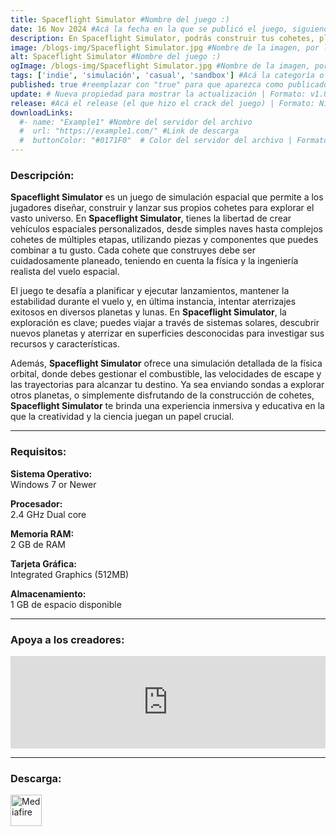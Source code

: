 ```yaml
---
title: Spaceflight Simulator #Nombre del juego :)
date: 16 Nov 2024 #Acá la fecha en la que se publicó el juego, siguiendo este formato: Dia "30", Mes "Oct", Año "2024" = como debe quedar: 30 Oct 2024
description: En Spaceflight Simulator, podrás construir tus cohetes, planificar lanzamientos y vuelos, intentar aterrizajes, desplegar cargas útiles y explorar nuevos mundos. #Acá una mini descripción del juego
image: /blogs-img/Spaceflight Simulator.jpg #Nombre de la imagen, por lo general es exactamente el mismo nombre que el juego excluyendo lo ":" (Dos puntos)
alt: Spaceflight Simulator #Nombre del juego :)
ogImage: /blogs-img/Spaceflight Simulator.jpg #Nombre de la imagen, por lo general es exactamente el mismo nombre que el juego excluyendo lo ":" (Dos puntos)
tags: ['indie', 'simulación', 'casual', 'sandbox'] #Acá la categoría o categorías del juego, si es más de una se coloca en este formato: ['categoría1', 'categoría2']
published: true #reemplazar con "true" para que aparezca como publicado
update: # Nueva propiedad para mostrar la actualización | Formato: v1.0.0
release: #Acá el release (el que hizo el crack del juego) | Formato: Nicolhetti
downloadLinks:
  #- name: "Example1" #Nombre del servidor del archivo
  #  url: "https://example1.com/" #Link de descarga
  #  buttonColor: "#0171F0"  # Color del servidor del archivo | Formato hexadecimal | MediaFire: #0171F0 | Buzzheavier: #FF6600 |
---
```


<!--En VSCode seleccionando una palabra, por ejemplo: "Spaceflight Simulator" y apretando Ctrl+F2 se seleccionan todas las palabras iguales-->

### Descripción:
**Spaceflight Simulator** es un juego de simulación espacial que permite a los jugadores diseñar, construir y lanzar sus propios cohetes para explorar el vasto universo. En **Spaceflight Simulator**, tienes la libertad de crear vehículos espaciales personalizados, desde simples naves hasta complejos cohetes de múltiples etapas, utilizando piezas y componentes que puedes combinar a tu gusto. Cada cohete que construyes debe ser cuidadosamente planeado, teniendo en cuenta la física y la ingeniería realista del vuelo espacial.

El juego te desafía a planificar y ejecutar lanzamientos, mantener la estabilidad durante el vuelo y, en última instancia, intentar aterrizajes exitosos en diversos planetas y lunas. En **Spaceflight Simulator**, la exploración es clave; puedes viajar a través de sistemas solares, descubrir nuevos planetas y aterrizar en superficies desconocidas para investigar sus recursos y características. 

Además, **Spaceflight Simulator** ofrece una simulación detallada de la física orbital, donde debes gestionar el combustible, las velocidades de escape y las trayectorias para alcanzar tu destino. Ya sea enviando sondas a explorar otros planetas, o simplemente disfrutando de la construcción de cohetes, **Spaceflight Simulator** te brinda una experiencia inmersiva y educativa en la que la creatividad y la ciencia juegan un papel crucial.
<!--Prompt para Chat-GPT: Hazme una descripción para el juego "Spaceflight Simulator" y cada que menciones "Spaceflight Simulator" ponlo en negrita -->

---

### Requisitos:
**Sistema Operativo:**  
Windows 7 or Newer

**Procesador:**  
2.4 GHz Dual core

**Memoria RAM:**  
2 GB de RAM

**Tarjeta Gráfica:**  
Integrated Graphics (512MB)

**Almacenamiento:**  
1 GB de espacio disponible

<!--Si falta o sobra un requisito se quita o se agrega manteniendo el mismo formato-->

---

### Apoya a los creadores:
<iframe src="https://store.steampowered.com/widget/1718870/" frameborder="0" style="background-color: transparent; width: 100% !important; aspect-ratio: 646 / 190;"></iframe>

<!--Reemplazar los numeros (AppID) del juego (en este caso 2668510) por el numero (AppID) correspondiente con el juego a publicar-->
<!--El AppID se encuentra en la URL del Juego en Steam-->

---

### Descarga:

[<img src="https://gist.github.com/cxmeel/0dbc95191f239b631c3874f4ccf114e2/raw/download.svg" alt="Mediafire" height="50" />](https://www.mediafire.com/file/px7l2q6pitvkomc/Spaceflight_Simulator.zip/file)

<!-- # se debe reemplazar por el link de descarga-->

<!--NOMBRE-DEL-SERVICIO se debe reemplazar por el servicio donde está subido el juego-->